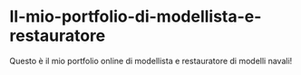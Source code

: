 # Il-mio-portfolio-di-modellista-e-restauratore
Questo è il mio portfolio online di modellista e restauratore di modelli navali!
